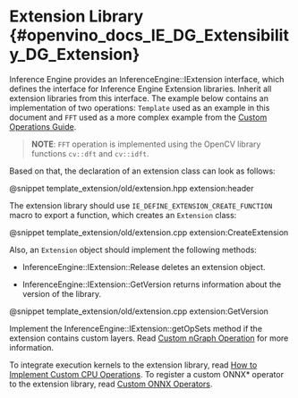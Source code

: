 # Extension Library {#openvino_docs_IE_DG_Extensibility_DG_Extension}

Inference Engine provides an InferenceEngine::IExtension interface, which defines the interface for Inference Engine Extension libraries.
Inherit all extension libraries from this interface. The example below contains an implementation of two operations: `Template`
used as an example in this document and `FFT` used as a more complex example from the [Custom Operations Guide](../../HOWTO/Custom_Layers_Guide.md).

> **NOTE**: `FFT` operation is implemented using the OpenCV library functions `cv::dft` and `cv::idft`.

Based on that, the declaration of an extension class can look as follows:

@snippet template_extension/old/extension.hpp extension:header

The extension library should use `IE_DEFINE_EXTENSION_CREATE_FUNCTION` macro to export a function, which creates an `Extension` class:

@snippet template_extension/old/extension.cpp extension:CreateExtension

Also, an `Extension` object should implement the following methods:

* InferenceEngine::IExtension::Release deletes an extension object.

* InferenceEngine::IExtension::GetVersion returns information about the version of the library.

@snippet template_extension/old/extension.cpp extension:GetVersion

Implement the InferenceEngine::IExtension::getOpSets method if the extension contains custom layers. 
Read [Custom nGraph Operation](AddingNGraphOps.md) for more information.

To integrate execution kernels to the extension library, read [How to Implement Custom CPU Operations](CPU_Kernel.md).
To register a custom ONNX\* operator to the extension library, read [Custom ONNX Operators](Custom_ONNX_Ops.md).
